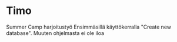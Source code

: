# Timo
Summer Camp harjoitustyö
Ensimmäsillä käyttökerralla "Create new database". Muuten ohjelmasta ei ole iloa
